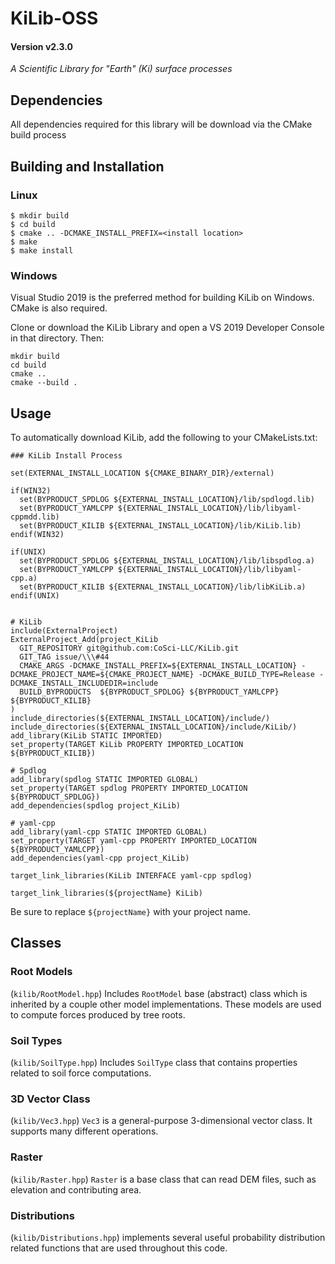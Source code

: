 # KiLib-OSS 
#### Version v2.3.0
*A Scientific Library for "Earth" (Ki) surface processes*

## Dependencies
All dependencies required for this library will be download via the CMake build process

## Building and Installation

### Linux
```
$ mkdir build
$ cd build 
$ cmake .. -DCMAKE_INSTALL_PREFIX=<install location>
$ make
$ make install
```

### Windows
Visual Studio 2019 is the preferred method for building KiLib on Windows. CMake is also required.

Clone or download the KiLib Library and open a VS 2019 Developer Console in that directory. Then:
```
mkdir build
cd build
cmake ..
cmake --build .
```

## Usage
To automatically download KiLib, add the following to your CMakeLists.txt:
```
### KiLib Install Process

set(EXTERNAL_INSTALL_LOCATION ${CMAKE_BINARY_DIR}/external)

if(WIN32)
  set(BYPRODUCT_SPDLOG ${EXTERNAL_INSTALL_LOCATION}/lib/spdlogd.lib)
  set(BYPRODUCT_YAMLCPP ${EXTERNAL_INSTALL_LOCATION}/lib/libyaml-cppmdd.lib)
  set(BYPRODUCT_KILIB ${EXTERNAL_INSTALL_LOCATION}/lib/KiLib.lib)
endif(WIN32)

if(UNIX)
  set(BYPRODUCT_SPDLOG ${EXTERNAL_INSTALL_LOCATION}/lib/libspdlog.a)
  set(BYPRODUCT_YAMLCPP ${EXTERNAL_INSTALL_LOCATION}/lib/libyaml-cpp.a)
  set(BYPRODUCT_KILIB ${EXTERNAL_INSTALL_LOCATION}/lib/libKiLib.a)
endif(UNIX)


# KiLib
include(ExternalProject)
ExternalProject_Add(project_KiLib
  GIT_REPOSITORY git@github.com:CoSci-LLC/KiLib.git
  GIT_TAG issue/\\\#44
  CMAKE_ARGS -DCMAKE_INSTALL_PREFIX=${EXTERNAL_INSTALL_LOCATION} -DCMAKE_PROJECT_NAME=${CMAKE_PROJECT_NAME} -DCMAKE_BUILD_TYPE=Release -DCMAKE_INSTALL_INCLUDEDIR=include
  BUILD_BYPRODUCTS  ${BYPRODUCT_SPDLOG} ${BYPRODUCT_YAMLCPP} ${BYPRODUCT_KILIB}
)
include_directories(${EXTERNAL_INSTALL_LOCATION}/include/)
include_directories(${EXTERNAL_INSTALL_LOCATION}/include/KiLib/)
add_library(KiLib STATIC IMPORTED)
set_property(TARGET KiLib PROPERTY IMPORTED_LOCATION ${BYPRODUCT_KILIB})

# Spdlog
add_library(spdlog STATIC IMPORTED GLOBAL)
set_property(TARGET spdlog PROPERTY IMPORTED_LOCATION ${BYPRODUCT_SPDLOG})
add_dependencies(spdlog project_KiLib)

# yaml-cpp
add_library(yaml-cpp STATIC IMPORTED GLOBAL)
set_property(TARGET yaml-cpp PROPERTY IMPORTED_LOCATION ${BYPRODUCT_YAMLCPP})
add_dependencies(yaml-cpp project_KiLib)

target_link_libraries(KiLib INTERFACE yaml-cpp spdlog)

target_link_libraries(${projectName} KiLib)
```

Be sure to replace `${projectName}` with your project name.

## Classes

### Root Models
(`kilib/RootModel.hpp`) Includes `RootModel` base (abstract) class which is inherited by a couple other model implementations. These models are used to compute forces produced by tree roots.

### Soil Types
(`kilib/SoilType.hpp`) Includes `SoilType` class that contains properties related to soil force computations.

### 3D Vector Class
(`kilib/Vec3.hpp`) `Vec3` is a general-purpose 3-dimensional vector class. It supports many different operations.

### Raster
(`kilib/Raster.hpp`) `Raster` is a base class that can read DEM files, such as elevation and contributing area.

### Distributions
(`kilib/Distributions.hpp`) implements several useful probability distribution related functions that are used throughout this code.
